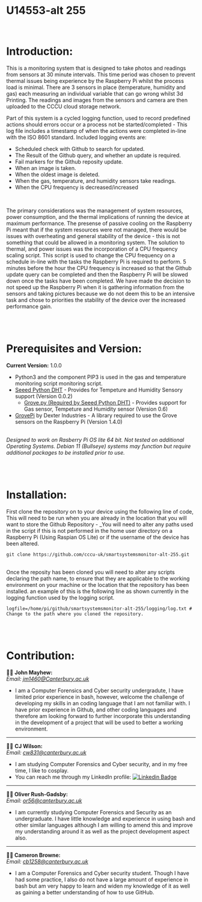 U14553-alt 255
====
<br>

# Introduction:

This is a monitoring system that is designed to take photos and readings from sensors at 30 minute intervals. This time period was chosen to prevent thermal issues being experience by the Raspberry Pi whilst the process load is minimal. There are 3 sensors in place (temperature, humidity and gas) each measuring an individual variable that can go wrong whilst 3d Printing. The readings and images from the sensors and camera are then uploaded to the CCCU cloud storage network.

Part of this system is a cycled logging function, used to record predefined actions should errors occur or a process not be started/completed - This log file includes a timestamp of when the actions were completed in-line with the ISO 8601 standard. Included logging events are: <br>
* Scheduled check with Github to search for updated.
* The Result of the Github query, and whether an update is required. 
* Fail markers for the Github reposity update. 
* When an image is taken.
* When the oldest image is deleted.
* When the gas, temperature, and humidity sensors take readings. 
* When the CPU frequency is decreased/increased
<br>

The primary considerations was the management of system resources, power consumption, and the thermal implications of running the device at maximum performance. The presense of passive cooling on the Raspberry Pi meant that if the system resources were not managed, there would be issues with overheating and general stability of the device - this is not something that could be allowed in a monitoring system. The solution to thermal, and power issues was the incorporation of a CPU frequency scaling script. This script is used to change the CPU frequency on a schedule in-line with the tasks the Raspberry Pi is required to perform. 5 minutes before the hour the CPU frequency is increased so that the Github update query can be completed and then the Raspberry Pi will be slowed down once the tasks have been completed. We have made the decision to not speed up the Raspberry Pi when it is gathering information from the sensors and taking pictures because we do not deem this to be an intensive task and chose to priorities the stability of the device over the increased performance gain. 

<br><br>

# Prerequisites and Version:
**Current Version:** 1.0.0  
* Python3 and the component PIP3 is used in the gas and temperature monitoring script monitoring script.
* [Seeed Python DHT](https://github.com/Seeed-Studio/Seeed_Python_DHT) - Provides for Tempeture and Humidity Sensory support (Version 0.0.2)  
  * [Grove.py (Required by Seeed Python DHT)](https://github.com/Seeed-Studio/grove.py) - Provides support for Gas sensor, Tempeture and Humidity sensor (Version 0.6)  
* [GrovePi](https://github.com/DexterInd/GrovePi) by Dexter Industries - A library required to use the Grove sensors on the Raspberry Pi (Version 1.4.0)  

<br>_Designed to work on Rasberry Pi OS lite 64 bit. Not tested on additional Operating Systems. Debian 11 (Bullseye) systems may function but require additional packages to be installed prior to use._

<br><br>

# Installation:

First clone the repository on to your device using the following line of code, This will need to be run when you are already in the location that you will want to store the Github Repository - _You will need to alter any paths used in the script if this is not performed in the home user directory on a Raspberry Pi (Using Raspian OS Lite) or if the username of the device has been altered.
```Shell
git clone https://github.com/cccu-uk/smartsystemsmonitor-alt-255.git
```

<br>
Once the reposity has been cloned you will need to alter any scripts declaring the path name, to ensure that they are applicable to the working environment on your machine or the location that the repository has been installed. an example of this is the following line as shown currently in the logging function used by the logging script.

```Shell
logfile=/home/pi/github/smartsystemsmonitor-alt-255/logging/log.txt # Change to the path where you cloned the repository. 
```

<br><br>

# Contribution:

:man_technologist: **John Mayhew:**  
_Email: [jm1460@Canterbury.ac.uk](jm1460@Canterbury.ac.uk)_
- I am a Computer Forensics and Cyber security undergradute, I have limited prior experience in bash, however, welcome the challenge of developing my skills in an coding language that I am not familiar with. I have prior experience in Github, and other coding languages and therefore am looking forward to further incorporate this understanding in the development of a project that will be used to better a working environment.  

----

:woman_technologist: **CJ Wilson:**  
_Email: [cw831@canterbury.ac.uk](c.wilson831@canterbury.ac.uk)_
-	I am studying Computer Forensics and Cyber security, and in my free time, I like to cosplay.
-	You can reach me through my LinkedIn profile: [![Linkedin Badge](https://img.shields.io/badge/-CJ-blue?style=flat&logo=Linkedin&logoColor=white)](https://www.linkedin.com/in/claricejessicawilson/)

---

**:man_technologist:  Oliver Rush-Gadsby:**  
_Email: [or56@canterbury.ac.uk](or56@canterbury.ac.uk)_
- I am currently studying Computer Forensics and Security as an undergraduate. I have little knowledge and experience in using bash and other similar languages although I am willing to amend this and improve my understanding around it as well as the project development aspect also. 

---


**:woman_technologist: Cameron Browne:**  
_Email: [cb1258@canterbury.ac.uk](cb1258@canterbury.ac.uk)_
- I am a Computer Forensics and Cyber security student. Though I have had some practice, I also do not have a large amount of experience in bash but am very happy to learn and widen my knowledge of it as well as gaining a better understanding of how to use GitHub. 
